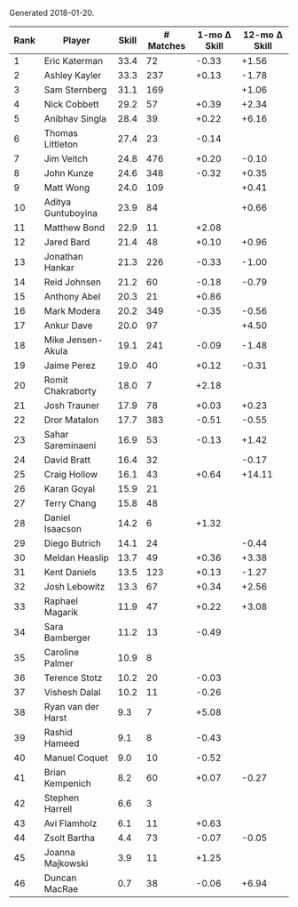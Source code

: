 Generated 2018-01-20.

| Rank | Player             | Skill | # Matches | 1-mo Δ Skill | 12-mo Δ Skill |
|------|--------------------|-------|-----------|--------------|---------------|
|    1 | Eric Katerman      |  33.4 |        72 |        -0.33 |         +1.56 |
|    2 | Ashley Kayler      |  33.3 |       237 |        +0.13 |         -1.78 |
|    3 | Sam Sternberg      |  31.1 |       169 |              |         +1.06 |
|    4 | Nick Cobbett       |  29.2 |        57 |        +0.39 |         +2.34 |
|    5 | Anibhav Singla     |  28.4 |        39 |        +0.22 |         +6.16 |
|    6 | Thomas Littleton   |  27.4 |        23 |        -0.14 |               |
|    7 | Jim Veitch         |  24.8 |       476 |        +0.20 |         -0.10 |
|    8 | John Kunze         |  24.6 |       348 |        -0.32 |         +0.35 |
|    9 | Matt Wong          |  24.0 |       109 |              |         +0.41 |
|   10 | Aditya Guntuboyina |  23.9 |        84 |              |         +0.66 |
|   11 | Matthew Bond       |  22.9 |        11 |        +2.08 |               |
|   12 | Jared Bard         |  21.4 |        48 |        +0.10 |         +0.96 |
|   13 | Jonathan Hankar    |  21.3 |       226 |        -0.33 |         -1.00 |
|   14 | Reid Johnsen       |  21.2 |        60 |        -0.18 |         -0.79 |
|   15 | Anthony Abel       |  20.3 |        21 |        +0.86 |               |
|   16 | Mark Modera        |  20.2 |       349 |        -0.35 |         -0.56 |
|   17 | Ankur Dave         |  20.0 |        97 |              |         +4.50 |
|   18 | Mike Jensen-Akula  |  19.1 |       241 |        -0.09 |         -1.48 |
|   19 | Jaime Perez        |  19.0 |        40 |        +0.12 |         -0.31 |
|   20 | Romit Chakraborty  |  18.0 |         7 |        +2.18 |               |
|   21 | Josh Trauner       |  17.9 |        78 |        +0.03 |         +0.23 |
|   22 | Dror Matalon       |  17.7 |       383 |        -0.51 |         -0.55 |
|   23 | Sahar Sareminaeni  |  16.9 |        53 |        -0.13 |         +1.42 |
|   24 | David Bratt        |  16.4 |        32 |              |         -0.17 |
|   25 | Craig Hollow       |  16.1 |        43 |        +0.64 |        +14.11 |
|   26 | Karan Goyal        |  15.9 |        21 |              |               |
|   27 | Terry Chang        |  15.8 |        48 |              |               |
|   28 | Daniel Isaacson    |  14.2 |         6 |        +1.32 |               |
|   29 | Diego Butrich      |  14.1 |        24 |              |         -0.44 |
|   30 | Meldan Heaslip     |  13.7 |        49 |        +0.36 |         +3.38 |
|   31 | Kent Daniels       |  13.5 |       123 |        +0.13 |         -1.27 |
|   32 | Josh Lebowitz      |  13.3 |        67 |        +0.34 |         +2.56 |
|   33 | Raphael Magarik    |  11.9 |        47 |        +0.22 |         +3.08 |
|   34 | Sara Bamberger     |  11.2 |        13 |        -0.49 |               |
|   35 | Caroline Palmer    |  10.9 |         8 |              |               |
|   36 | Terence Stotz      |  10.2 |        20 |        -0.03 |               |
|   37 | Vishesh Dalal      |  10.2 |        11 |        -0.26 |               |
|   38 | Ryan van der Harst |   9.3 |         7 |        +5.08 |               |
|   39 | Rashid Hameed      |   9.1 |         8 |        -0.43 |               |
|   40 | Manuel Coquet      |   9.0 |        10 |        -0.52 |               |
|   41 | Brian Kempenich    |   8.2 |        60 |        +0.07 |         -0.27 |
|   42 | Stephen Harrell    |   6.6 |         3 |              |               |
|   43 | Avi Flamholz       |   6.1 |        11 |        +0.63 |               |
|   44 | Zsolt Bartha       |   4.4 |        73 |        -0.07 |         -0.05 |
|   45 | Joanna Majkowski   |   3.9 |        11 |        +1.25 |               |
|   46 | Duncan MacRae      |   0.7 |        38 |        -0.06 |         +6.94 |